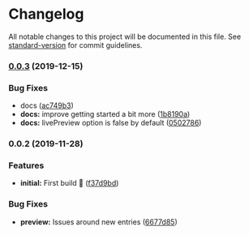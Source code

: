 # Changelog

All notable changes to this project will be documented in this file. See [standard-version](https://github.com/conventional-changelog/standard-version) for commit guidelines.

### [0.0.3](https://github.com/sanscheese/gridsome-source-craft-graphql/compare/v0.0.2...v0.0.3) (2019-12-15)


### Bug Fixes

* docs ([ac749b3](https://github.com/sanscheese/gridsome-source-craft-graphql/commit/ac749b3129e0d18521910524080814bb37fd4f74))
* **docs:** improve getting started a bit more ([1b8190a](https://github.com/sanscheese/gridsome-source-craft-graphql/commit/1b8190acc06080e8907784eca8b7f13c15a0b4a0))
* **docs:** livePreview option is false by default ([0502786](https://github.com/sanscheese/gridsome-source-craft-graphql/commit/050278681f9c8231de8c71781968ae9a4ef867de))

### 0.0.2 (2019-11-28)


### Features

* **initial:** First build 🎉 ([f37d9bd](https://github.com/sanscheese/gridsome-source-craft-graphql/commit/f37d9bd7651f8605a5e0fd3bb86d180ca2f98006))


### Bug Fixes

* **preview:** Issues around new entries ([6677d85](https://github.com/sanscheese/gridsome-source-craft-graphql/commit/6677d85ee8e1b57c402a19b5c33963922be9c45a))

